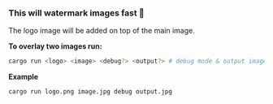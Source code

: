 <h3>This will watermark images fast 🚀</h3>

The logo image will be added on top of the main image.

**To overlay two images run:**
```bash
cargo run <logo> <image> <debug?> <output?> # debug mode & output image are optional
```
**Example**
```bash
cargo run logo.png image.jpg debug output.jpg
```